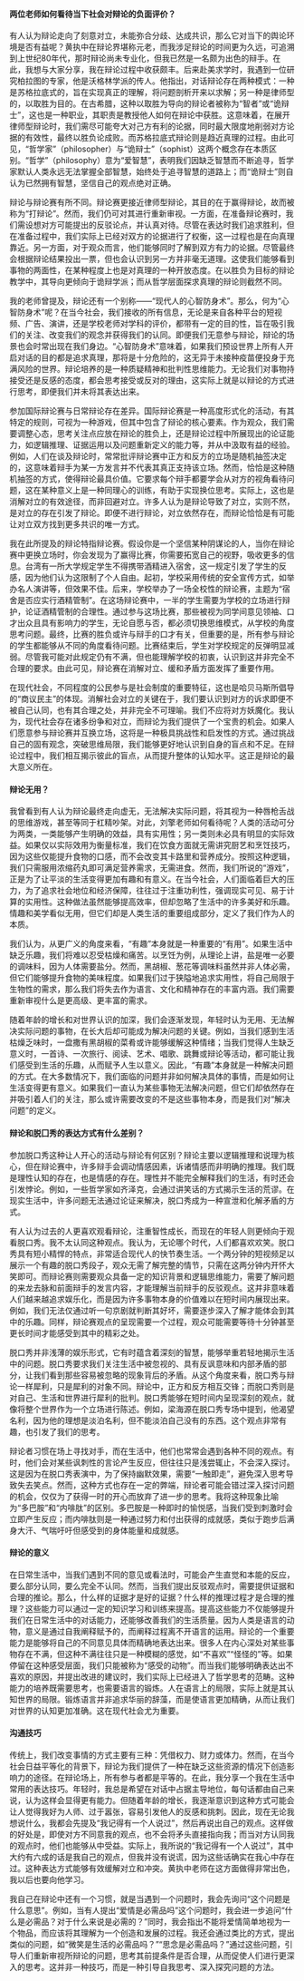 #### 两位老师如何看待当下社会对辩论的负面评价？

有人认为辩论走向了刻意对立，未能弥合分歧、达成共识，那么它对当下的舆论环境是否有益呢？黄执中在辩论界堪称元老，而我涉足辩论的时间更为久远，可追溯到上世纪80年代，那时辩论尚未专业化，但我已然是一名颇为出色的辩手。在此，我想与大家分享，我在辩论过程中收获颇丰。后来赴美求学时，我遇到一位研究柏拉图的专家，他是沃格林学派的传人。他指出，对话辩论存在两种模式：一种是苏格拉底式的，旨在实现真正的理解，将问题剖析开来以求解；另一种是律师型的，以取胜为目的。在古希腊，这种以取胜为导向的辩论者被称为“智者”或“诡辩士”，这也是一种职业，其职责是教授他人如何在辩论中获胜。这意味着，在展开律师型辩论时，我们需尽可能夸大对己方有利的论据，同时最大限度地削弱对方论据的有效性，最终以胜负论成败。而苏格拉底式辩论则是趋近真理的过程。由此可见，“哲学家”（philosopher）与“诡辩士”（sophist）这两个概念存在本质区别。“哲学”（philosophy）意为“爱智慧”，表明我们因缺乏智慧而不断追寻，哲学家默认人类永远无法掌握全部智慧，始终处于追寻智慧的道路上；而“诡辩士”则自认为已然拥有智慧，坚信自己的观点绝对正确。

辩论与辩论赛有所不同。辩论赛更接近律师型辩论，其目的在于赢得辩论，故而被称为“打辩论”。然而，我们仍可对其进行重新审视。一方面，在准备辩论赛时，我们需设想对方可能提出的反驳论点，并认真对待。尽管在表达时我们追求胜利，但在准备过程中，我们实际上已经对双方的论据进行了权衡，这一过程也是在向真理靠近。另一方面，对于观众而言，他们能够同时了解到双方有力的论据。尽管最终会根据辩论结果投出一票，但也会认识到另一方并非毫无道理。这使我们能够看到事物的两面性，在某种程度上也是对真理的一种开放态度。在以胜负为目标的辩论教学中，其导向更倾向于诡辩学派；而从哲学层面探求真理的辩论则截然不同。

我的老师曾提及，辩论还有一个别称——“现代人的心智防身术”。那么，何为“心智防身术”呢？在当今社会，我们接收的所有信息，无论是来自各种平台的短视频、广告、演讲，还是学校老师对学科的评价，都带有一定的目的性，旨在吸引我们的关注、改变我们的观念并获得我们的认同。即便我们无意参与辩论，辩论的场景也会时常出现在我们身边。“心智防身术”意味着，如果我们预设世界上所有人开启对话的目的都是追求真理，那将是十分危险的，这无异于未接种疫苗便投身于充满风险的世界。辩论培养的是一种质疑精神和批判性思维能力。无论我们对事物持接受还是反感的态度，都会思考接受或反对的理由，这实际上就是以辩论的方式进行思考，即便我们并未将其表达出来。

参加国际辩论赛与日常辩论存在差异。国际辩论赛是一种高度形式化的活动，有其特定的规则，可视为一种游戏，但其中包含了辩论的核心要素。作为观众，我们需要调整心态，思考关注点应放在辩论的胜负上，还是辩论过程中所展现出的论证能力，如逻辑推理、证据运用以及问题重新定义的能力等，并从中汲取有益的经验。例如，人们在谈及辩论时，常常批评辩论赛中正方和反方的立场是随机抽签决定的，这意味着辩手为某一方发言并不代表其真正支持该立场。然而，恰恰是这种随机抽签的方式，使得辩论最具价值。它要求每个辩手都要学会从对方的视角看待问题，这在某种意义上是一种同理心的训练，有助于实现换位思考。实际上，这也是消解对立的有效途径，而非回避对立。许多人认为是辩论导致了对立，实则不然，是对立的存在引发了辩论。即便不进行辩论，对立依然存在，而辩论恰恰是有可能让对立双方找到更多共识的唯一方式。

我在此所提及的辩论特指辩论赛。假设你是一个坚信某种阴谋论的人，当你在辩论赛中更换立场时，你会发现为了赢得比赛，你需要拓宽自己的视野，吸收更多的信息。台湾有一所大学规定学生不得携带酒精进入宿舍，这一规定引发了学生的反感，因为他们认为这限制了个人自由。起初，学校采用传统的安全宣传方式，如举办名人演讲等，但效果不佳。后来，学校举办了一场全校性的辩论赛，主题为“宿舍是否应实行酒精管制”。在这场辩论赛中，一半的学生需要为学校的立场进行辩护，论证酒精管制的合理性。通过参与这场比赛，那些被视为同学间意见领袖、口才出众且具有影响力的学生，无论自愿与否，都必须切换思维模式，从学校的角度思考问题。最终，比赛的胜负或许与辩手的口才有关，但重要的是，所有参与辩论的学生都能够从不同的角度看待问题。比赛结束后，学生对学校规定的反弹明显减弱。尽管我可能对此规定仍有不满，但也能理解学校的初衷，认识到这并非完全不合理的要求。由此可见，辩论赛在消解对立、缓和矛盾方面发挥了重要作用。

在现代社会，不同程度的公民参与是社会制度的重要特征，这也是哈贝马斯所倡导的“商议民主”的体现。消解社会对立的关键在于，我们要认识到对方的诉求即便不被自己认同，也有其合理之处，并非完全不可理喻。我们不应将对方妖魔化。我认为，现代社会存在诸多纷争和对立，而辩论为我们提供了一个宝贵的机会。如果人们愿意参与辩论赛并互换立场，这将是一种极具挑战性和启发性的方式。通过挑战自己的固有观念，突破思维局限，我们能够更好地认识到自身的盲点和不足。在辩论过程中，我们相互揭示彼此的盲点，从而提升整体的认知水平。这正是辩论的最大意义所在。

#### 辩论无用？

我曾看到有人认为辩论最终走向虚无，无法解决实际问题，将其视为一种唇枪舌战的思维游戏，甚至等同于杠精吵架。对此，刘擎老师如何看待呢？人类的活动可分为两类，一类能够产生明确的效益，具有实用性；另一类则未必具有明显的实际效益。如果仅以实际效用为衡量标准，我们在饮食方面就无需讲究厨艺和烹饪技巧，因为这些仅能提升食物的口感，而不会改变其卡路里和营养成分。按照这种逻辑，我们只需服用浓缩药丸即可满足营养需求，无需进食。然而，我们所说的“游戏”，正是为了让平淡的生活变得更加有趣和有意义。在当今社会，人们面临着巨大的压力，为了追求社会地位和经济保障，往往过于注重功利性，强调现实可见、易于计算的实用性。这种做法虽然能够提高效率，但却忽略了生活中的许多美好和乐趣。情趣和美学看似无用，但它们却是人类生活的重要组成部分，定义了我们作为人的本质。

我们认为，从更广义的角度来看，“有趣”本身就是一种重要的“有用”。如果生活中缺乏乐趣，我们将难以忍受枯燥和痛苦。以烹饪为例，从理论上讲，盐是唯一必要的调味料，因为人体需要盐分。然而，黑胡椒、葱花等调味料虽然并非人体必需，但它们能够提升食物的美味程度。如果我们过于狭隘地追求实用性，将自己局限于生物性的需求，那么我们将失去作为语言、文化和精神存在的丰富内涵。我们需要重新审视什么是更高级、更丰富的需求。

随着年龄的增长和对世界认识的加深，我们会逐渐发现，年轻时认为无用、无法解决实际问题的事物，在长大后却可能成为解决问题的关键。例如，当我们感到生活枯燥乏味时，一盘撒有黑胡椒的菜肴或许能够缓解这种情绪；当我们觉得人生缺乏意义时，一首诗、一次旅行、阅读、艺术、唱歌、跳舞或辩论等活动，都可能让我们感受到生活的乐趣，从而赋予人生以意义。因此，“有趣”本身就是一种解决问题的方式。在大多数情况下，我们面临的问题并非如何解决具体的事情，而是如何让生活变得更有意义。如果我们一直认为某些事物无法解决问题，但它们却依然存在并吸引着人们的关注，那么或许需要改变的不是这些事物本身，而是我们对“解决问题”的定义。

#### 辩论和脱囗秀的表达方式有什么差别？

参加脱口秀这种让人开心的活动与辩论有何区别？辩论主要以逻辑推理和说理为核心，但在辩论赛中，许多辩手会调动情感因素，诉诸情感而非明确的推理。我们既是理性认知的存在，也是情感的存在。理性并不能完全解释我们的生活，有时还会引发悖论。例如，一些哲学家如齐泽克，会通过讲笑话的方式揭示生活的荒谬。在现实生活中，许多问题无法通过论证来解决，脱口秀成为一种宣泄和化解矛盾的方式。

有人认为过去的人更喜欢观看辩论，注重智性成长，而现在的年轻人则更倾向于观看脱口秀。我不太认同这种观点。我认为，无论哪个时代，人们都喜欢欢笑。脱口秀具有短小精悍的特点，非常适合现代人的快节奏生活。一个两分钟的短视频足以展示一个有趣的脱口秀段子，观众无需了解完整的情节，只需在这两分钟内开怀大笑即可。而辩论赛则需要观众具备一定的知识背景和逻辑思维能力，需要了解问题的来龙去脉和前面辩手的发言内容，才能理解当前辩手的反驳观点。这并非意味着人们越来越追求娱乐化，而是因为许多事物本身的价值难以在短时间内展现出来。例如，我们无法仅通过听一句京剧就判断其好坏，需要逐步深入了解才能体会到其中的乐趣。同样，辩论赛观点的呈现需要一个过程，观众可能需要等待十分钟甚至更长时间才能感受到其中的精彩之处。

脱口秀并非浅薄的娱乐形式，它有时蕴含着深刻的智慧，能够举重若轻地揭示生活中的问题。脱口秀要求我们关注生活中被忽视的、具有反讽意味和内部矛盾的部分，让我们看到那些容易被忽略的现象背后的矛盾。从这个角度来看，脱口秀与辩论一样犀利，只是犀利的对象不同。辩论中，正方和反方相互交锋；而脱口秀则是对自己、生活和世界进行犀利的批判。脱口秀能够在短时间内呈现深刻的观点，就像将整个世界作为一个立场进行陈述。例如，梁海源在脱口秀专场中提到，他渴望名利，因为他的理想是淡泊名利，但不能淡泊自己没有的东西。这个观点非常有趣，也引发了我们的思考。

辩论者习惯在场上寻找对手，而在生活中，他们也常常会遇到各种不同的观点。有时，他们会对某些讽刺性的言论产生反应，但往往只是浅尝辄止，不会深入探讨。这是因为在脱口秀表演中，为了保持幽默效果，需要“一触即走”，避免深入思考导致失去笑点。然而，这种方式也存在一定的弊端，辩论者可能会错过深入探讨问题的机会，仅仅为了获得一时的开心而放弃了进一步的思考。我将这种现象比喻为“多巴胺”和“内啡肽”的区别。多巴胺是一种即时的愉悦感，当我们受到刺激时会立即产生反应；而内啡肽则是一种通过努力和付出获得的成就感，类似于跑步后满身大汗、气喘吁吁但感受到的身体能量和成就感。

#### 辩论的意义

在日常生活中，当我们遇到不同的意见或看法时，可能会产生直觉和本能的反应，要么部分认同，要么完全不认同。然而，当我们提出反驳观点时，需要提供证据和合理的推论。那么，什么样的证据才是好的证据？什么样的推理过程才是合理的推理？这些能力可以通过一定的知识学习和训练来提高。提高这些能力不仅能够提升我们在日常生活中的对话能力，还能够改善我们的生活质量。因为人类是语言的动物，意义是通过自我阐释赋予的，而阐释过程离不开语言的运用。辩论的一个重要能力是能够将自己的不同意见具体而精确地表达出来。很多人在内心深处对某些事物存在不满，但这种不满往往只是一种模糊的感觉，如“不喜欢”“怪怪的”等。如果停留在这种感受层面，我们只能被称为“感受的动物”。而当我们能够明确表达出不喜欢的原因，并提出改进的建议时，我们实际上已经进入了哲学思考的范畴。这种能力的培养既需要思考，也需要语言的锻炼。人在语言上的局限，实际上就是其认知世界的局限。锻炼语言并非追求华丽的辞藻，而是使语言更加精确，从而让我们对世界的认知更加准确。这在现代社会尤为重要。

#### 沟通技巧

传统上，我们改变事情的方式主要有三种：凭借权力、财力或体力。然而，在当今社会日益平等化的背景下，辩论为我们提供了一种在缺乏这些资源的情况下创造影响力的途径。在辩论场上，所有参与者都是平等的。在此，我分享一个我在生活中常用的表达技巧。年轻时，我总是希望在对话中占据主导地位，每句话都由自己来说，认为这样会显得更有能力。但随着年龄的增长，我逐渐意识到这种方式可能会让人觉得我好为人师、过于嚣张，容易引发他人的反感和挑刺。因此，现在无论我想说什么，我都会先提及“我记得有一个人说过”，然后再说出自己的观点。这样做的好处是，即使对方不同意我的观点，也不会将矛头直接指向我；而当对方认同我的观点时，他们也能够从中受益。实际上，我所说的“我记得有一个人说过”，其中大约有六成的话是我自己的观点，但我并没有说谎，因为这些话确实在我心中存在过。这种表达方式能够有效缓解对立和冲突。黄执中老师在这方面做得非常出色，我以后也要向他学习。

我自己在辩论中还有一个习惯，就是当遇到一个问题时，我会先询问“这个问题是什么意思”。例如，当有人提出“爱情是必需品吗”这个问题时，我会进一步追问“什么是必需品？对于什么来说是必需的？”同时，我会指出不能将爱情简单地视为一个物品，而应该将其理解为一个创造和发展的过程。我还会通过类比的方式，提出类似的问题，如“微笑是生活的必需品吗？”“思念是必需品吗？”通过这些问题，引导人们重新审视所辩论的问题，思考其前提条件是否合理，从而促使人们进行更深入的思考。这并非一种技巧，而是一种引导自我思考、深入探究问题的方法。